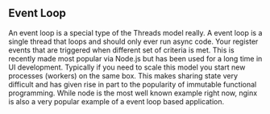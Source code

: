##  Event Loop

An event loop is a special type of the Threads model really. A event loop is a single thread that loops and should only
ever run async code. Your register events that are triggered when different set of criteria is met. This is recently made
most popular via Node.js but has been used for a long time in UI development. Typically if you need to scale this model
you start new processes (workers) on the same box. This makes sharing state very difficult and has given rise in part to
the popularity of immutable functional programming. While node is the most well known example right now, nginx is also a
very popular example of a event loop based application.

